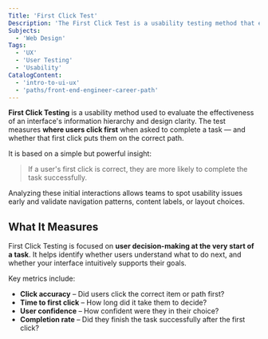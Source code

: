 ```yaml
---
Title: 'First Click Test'
Description: 'The First Click Test is a usability testing method that evaluates where users click first when trying to complete a specific task on an interface.'
Subjects:
  - 'Web Design'
Tags:
  - 'UX'
  - 'User Testing'
  - 'Usability'
CatalogContent:
  - 'intro-to-ui-ux'
  - 'paths/front-end-engineer-career-path'
---
```


**First Click Testing** is a usability method used to evaluate the effectiveness of an interface's information hierarchy and design clarity. The test measures **where users click first** when asked to complete a task — and whether that first click puts them on the correct path.

It is based on a simple but powerful insight:

> If a user's first click is correct, they are more likely to complete the task successfully.

Analyzing these initial interactions allows teams to spot usability issues early and validate navigation patterns, content labels, or layout choices.

## What It Measures

First Click Testing is focused on **user decision-making at the very start of a task**. It helps identify whether users understand what to do next, and whether your interface intuitively supports their goals.

Key metrics include:

- **Click accuracy** – Did users click the correct item or path first?
- **Time to first click** – How long did it take them to decide?
- **User confidence** – How confident were they in their choice?
- **Completion rate** – Did they finish the task successfully after the first click?
